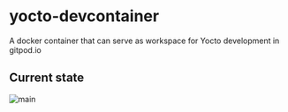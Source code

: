 # yocto-devcontainer
A docker container that can serve as workspace for Yocto development in gitpod.io

## Current state
![main](https://github.com/TheYoctoJester/yocto-devcontainer/actions/workflows/docker-image/badge.svg)
